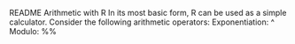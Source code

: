 README
Arithmetic with R
In its most basic form, R can be used as a simple calculator. Consider the following arithmetic operators:
Exponentiation: ^
Modulo: %%